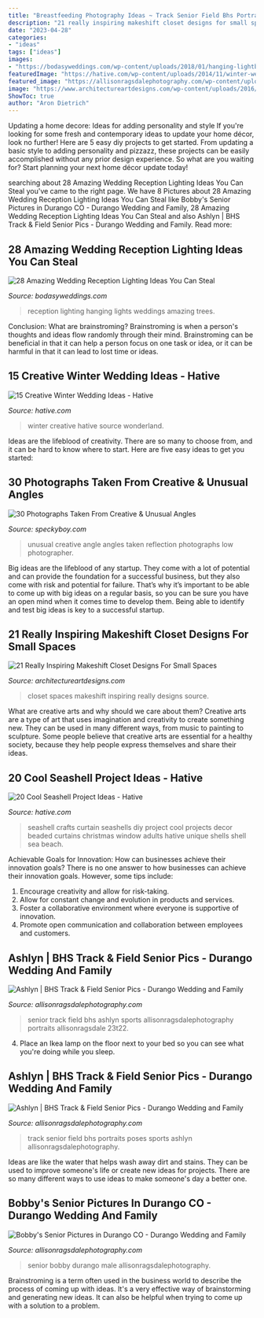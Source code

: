 ```yaml
---
title: "Breastfeeding Photography Ideas ~ Track Senior Field Bhs Portraits Poses Sports Ashlyn Allisonragsdalephotography"
description: "21 really inspiring makeshift closet designs for small spaces"
date: "2023-04-28"
categories:
- "ideas"
tags: ["ideas"]
images:
- "https://bodasyweddings.com/wp-content/uploads/2018/01/hanging-lightbulbs-1.jpg"
featuredImage: "https://hative.com/wp-content/uploads/2014/11/winter-wedding-ideas/6-creative-winter-wedding-ideas.jpg"
featured_image: "https://allisonragsdalephotography.com/wp-content/uploads/2013/08/allisonragsdalephotography-1152-681x1024.jpg"
image: "https://www.architectureartdesigns.com/wp-content/uploads/2016/05/9-35-630x840.jpg"
ShowToc: true
author: "Aron Dietrich"
---
```



Updating a home decore: Ideas for adding personality and style
If you're looking for some fresh and contemporary ideas to update your home décor, look no further! Here are 5 easy diy projects to get started. From updating a basic style to adding personality and pizzazz, these projects can be easily accomplished without any prior design experience. So what are you waiting for? Start planning your next home décor update today!

	

		
searching about 28 Amazing Wedding Reception Lighting Ideas You Can Steal you've came to the right page. We have 8 Pictures about 28 Amazing Wedding Reception Lighting Ideas You Can Steal like Bobby&#039;s Senior Pictures in Durango CO - Durango Wedding and Family, 28 Amazing Wedding Reception Lighting Ideas You Can Steal and also Ashlyn | BHS Track &amp; Field Senior Pics - Durango Wedding and Family. Read more:
		
    
## 28 Amazing Wedding Reception Lighting Ideas You Can Steal

<img loading=lazy src="https://bodasyweddings.com/wp-content/uploads/2018/01/hanging-lightbulbs-1.jpg" onerror="this.onerror=null;this.src='https://tse4.mm.bing.net/th?id=OIP.sAgfmPOUqof0gd2Y64UE7gHaLH&amp;pid=15.1';" alt="28 Amazing Wedding Reception Lighting Ideas You Can Steal">

_Source: bodasyweddings.com_

>reception lighting hanging lights weddings amazing trees. 

	

Conclusion:
What are brainstroming? Brainstroming is when a person's thoughts and ideas flow randomly through their mind. Brainstroming can be beneficial in that it can help a person focus on one task or idea, or it can be harmful in that it can lead to lost time or ideas.

    
## 15 Creative Winter Wedding Ideas - Hative

<img loading=lazy src="https://hative.com/wp-content/uploads/2014/11/winter-wedding-ideas/6-creative-winter-wedding-ideas.jpg" onerror="this.onerror=null;this.src='https://tse2.mm.bing.net/th?id=OIP.hOg-SMJphY2IVrwydnHPBgHaJ5&amp;pid=15.1';" alt="15 Creative Winter Wedding Ideas - Hative">

_Source: hative.com_

>winter creative hative source wonderland. 

	

Ideas are the lifeblood of creativity. There are so many to choose from, and it can be hard to know where to start. Here are five easy ideas to get you started:

    
## 30 Photographs Taken From Creative &amp; Unusual Angles

<img loading=lazy src="https://speckyboy.com/wp-content/uploads/2019/04/creative-unusual-angle-photography-12.jpg" onerror="this.onerror=null;this.src='https://tse2.mm.bing.net/th?id=OIP.vHxLf8gnhZCywLdmsFq1BQHaJ3&amp;pid=15.1';" alt="30 Photographs Taken From Creative &amp; Unusual Angles">

_Source: speckyboy.com_

>unusual creative angle angles taken reflection photographs low photographer. 

	

Big ideas are the lifeblood of any startup. They come with a lot of potential and can provide the foundation for a successful business, but they also come with risk and potential for failure. That’s why it’s important to be able to come up with big ideas on a regular basis, so you can be sure you have an open mind when it comes time to develop them. Being able to identify and test big ideas is key to a successful startup.

    
## 21 Really Inspiring Makeshift Closet Designs For Small Spaces

<img loading=lazy src="https://www.architectureartdesigns.com/wp-content/uploads/2016/05/9-35-630x840.jpg" onerror="this.onerror=null;this.src='https://tse4.mm.bing.net/th?id=OIP.4EQ4NDEWoFAwwfOCERcOcAHaJ4&amp;pid=15.1';" alt="21 Really Inspiring Makeshift Closet Designs For Small Spaces">

_Source: architectureartdesigns.com_

>closet spaces makeshift inspiring really designs source. 

	

What are creative arts and why should we care about them?
Creative arts are a type of art that uses imagination and creativity to create something new. They can be used in many different ways, from music to painting to sculpture. Some people believe that creative arts are essential for a healthy society, because they help people express themselves and share their ideas.

    
## 20 Cool Seashell Project Ideas - Hative

<img loading=lazy src="https://hative.com/wp-content/uploads/2014/12/seashell-project-ideas/2-seashell-curtain.jpg" onerror="this.onerror=null;this.src='https://tse2.mm.bing.net/th?id=OIP.xdfI5BLaK_x54ORp-xkdjwHaJ4&amp;pid=15.1';" alt="20 Cool Seashell Project Ideas - Hative">

_Source: hative.com_

>seashell crafts curtain seashells diy project cool projects decor beaded curtains christmas window adults hative unique shells shell sea beach. 

	

Achievable Goals for Innovation: How can businesses achieve their innovation goals?
There is no one answer to how businesses can achieve their innovation goals. However, some tips include:
1. Encourage creativity and allow for risk-taking.
2. Allow for constant change and evolution in products and services.
3. Foster a collaborative environment where everyone is supportive of innovation. 
4. Promote open communication and collaboration between employees and customers.

    
## Ashlyn | BHS Track &amp; Field Senior Pics - Durango Wedding And Family

<img loading=lazy src="https://allisonragsdalephotography.com/wp-content/uploads/2013/08/allisonragsdalephotography-1152-681x1024.jpg" onerror="this.onerror=null;this.src='https://tse4.mm.bing.net/th?id=OIP.kEcwatXfotJnVSQqk5zH0QHaLI&amp;pid=15.1';" alt="Ashlyn | BHS Track &amp; Field Senior Pics - Durango Wedding and Family">

_Source: allisonragsdalephotography.com_

>senior track field bhs ashlyn sports allisonragsdalephotography portraits allisonragsdale 23t22. 

	

4. Place an Ikea lamp on the floor next to your bed so you can see what you're doing while you sleep.

    
## Ashlyn | BHS Track &amp; Field Senior Pics - Durango Wedding And Family

<img loading=lazy src="https://allisonragsdalephotography.com/wp-content/uploads/2013/08/allisonragsdalephotography-1175.jpg" onerror="this.onerror=null;this.src='https://tse1.mm.bing.net/th?id=OIP.X0WTp5V0XfRwvmRhI1-uQwHaLI&amp;pid=15.1';" alt="Ashlyn | BHS Track &amp; Field Senior Pics - Durango Wedding and Family">

_Source: allisonragsdalephotography.com_

>track senior field bhs portraits poses sports ashlyn allisonragsdalephotography. 

	

Ideas are like the water that helps wash away dirt and stains. They can be used to improve someone's life or create new ideas for projects. There are so many different ways to use ideas to make someone's day a better one.

    
## Bobby&#039;s Senior Pictures In Durango CO - Durango Wedding And Family

<img loading=lazy src="https://allisonragsdalephotography.com/wp-content/uploads/2013/11/allisonragsdalephotography-8585.jpg" onerror="this.onerror=null;this.src='https://tse4.mm.bing.net/th?id=OIP.hbE4fHmJGPKA_gcicrFWNgHaLI&amp;pid=15.1';" alt="Bobby&#039;s Senior Pictures in Durango CO - Durango Wedding and Family">

_Source: allisonragsdalephotography.com_

>senior bobby durango male allisonragsdalephotography. 

	

Brainstroming is a term often used in the business world to describe the process of coming up with ideas. It's a very effective way of brainstorming and generating new ideas. It can also be helpful when trying to come up with a solution to a problem.

